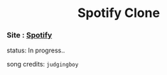 <h1 align="center" >Spotify Clone</h1>

### Site : [Spotify](https://avin-madhu.github.io/spotify-clone.github.io/) 
status: In progress..

song credits: `judgingboy`



